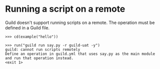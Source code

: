 # Running a script on a remote

Guild doesn't support running scripts on a remote. The operation must
be defined in a Guild file.

    >>> cd(example("hello"))

    >>> run("guild run say.py -r guild-uat -y")
    guild: cannot run scripts remotely
    Define an operation in guild.yml that uses say.py as the main module
    and run that operation instead.
    <exit 1>
